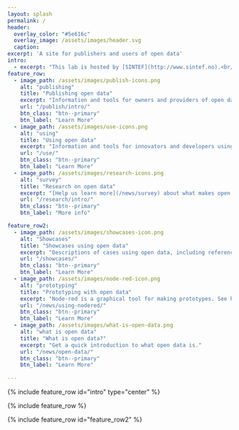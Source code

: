 ```yaml
---
layout: splash
permalink: /
header:
  overlay_color: "#5e616c"
  overlay_image: /assets/images/header.svg
  caption:
excerpt: 'A site for publishers and users of open data'
intro: 
  - excerpt: "This lab is hosted by [SINTEF](http://www.sintef.no).<br/>The purpose of the lab is to experiment with support and tools for overcoming barriers to publication and use of open data. We would like to test the lab in collaboration with hackatons and other initiatives for use of (open) data."
feature_row:
  - image_path: /assets/images/publish-icons.png
    alt: "publishing"
    title: "Publishing open data"
    excerpt: "Information and tools for owners and providers of open data."
    url: "/publish/intro/"
    btn_class: "btn--primary"
    btn_label: "Learn More"
  - image_path: /assets/images/use-icons.png
    alt: "using"
    title: "Using open data"
    excerpt: "Information and tools for innovators and developers using open data."
    url: "/use/"
    btn_class: "btn--primary"
    btn_label: "Learn More"
  - image_path: /assets/images/research-icons.png
    alt: "survey"
    title: "Research on open data"
    excerpt: "[Help us learn more](/news/survey) about what makes open data easy or difficult to use, and learn more about our research."
    url: "/research/intro/"
    btn_class: "btn--primary"
    btn_label: "More info"

feature_row2:
  - image_path: /assets/images/showcases-icon.png
    alt: "Showcases"
    title: "Showcases using open data"
    excerpt: "Descriptions of cases using open data, including references to the data used and links open source repositories."
    url: "/showcases/"
    btn_class: "btn--primary"
    btn_label: "Learn More"
  - image_path: /assets/images/node-red-icon.png
    alt: "prototyping"
    title: "Prototyping with open data"
    excerpt: "Node-red is a graphical tool for making prototypes. See how you can use the tool to connect to SBanken and more."
    url: "/news/using-nodered/"
    btn_class: "btn--primary"
    btn_label: "Learn More"
  - image_path: /assets/images/what-is-open-data.png
    alt: "what is open data"
    title: "What is open data?"
    excerpt: "Get a quick introduction to what open data is."
    url: "/news/open-data/"
    btn_class: "btn--primary"
    btn_label: "Learn More"
    
---
```


{% include feature_row id="intro" type="center" %}

{% include feature_row %}

{% include feature_row id="feature_row2" %}